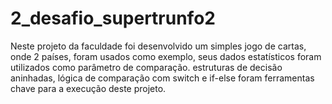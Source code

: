 # 2_desafio_supertrunfo2
Neste projeto da faculdade foi desenvolvido um simples jogo de cartas, onde 2 países, foram usados como exemplo, seus dados estatísticos foram utilizados como parâmetro de comparação. estruturas de decisão aninhadas, lógica de comparação com switch e if-else foram ferramentas chave para a execução deste projeto.
